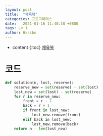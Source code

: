 ```yaml
---
layout: post
title:  "체육복"
categories: 프로그래머스
date:   2021-01-16 11:40:18 +0800
tags: Lv.1
author: Haribo
---
```


* content
{:toc}
[체육복](https://school.programmers.co.kr/learn/courses/30/lessons/42862)



# 코드

```python
def solution(n, lost, reserve):
    reserve_new = set(reserve) - set(lost)
    lost_new = set(lost) - set(reserve)
    for r in reserve_new:
        front = r - 1
        back = r + 1
        if front in lost_new:
            lost_new.remove(front)
        elif back in lost_new:
            lost_new.remove(back)
    return n - len(lost_new)
```




